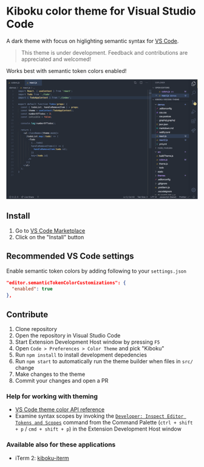 # Kiboku color theme for Visual Studio Code

A dark theme with focus on higlighting semantic syntax for [VS Code](https://code.visualstudio.com/).

> This theme is under development. Feedback and contributions are appreciated and welcomed!

Works best with semantic token colors enabled!

![Screenshot](./static/screenshot.png)

## Install

1. Go to [VS Code Marketplace](https://marketplace.visualstudio.com/items?itemName=mskri.kiboku-vscode-theme)
2. Click on the "Install" button

## Recommended VS Code settings

Enable semantic token colors by adding following to your `settings.json`

```json
"editor.semanticTokenColorCustomizations": {
  "enabled": true
},
```

## Contribute

1. Clone repository
2. Open the repository in Visual Studio Code
3. Start Extension Development Host window by pressing `F5`
4. Open `Code > Preferences > Color Theme` and pick "Kiboku"
5. Run `npm install` to install development depedencies
6. Run `npm start` to automatically run the theme builder when files in `src/` change
7. Make changes to the theme
8. Commit your changes and open a PR

### Help for working with theming

- [VS Code theme color API reference](https://code.visualstudio.com/api/references/theme-color)
- Examine syntax scopes by invoking the [`Developer: Inspect Editor Tokens and Scopes`](https://code.visualstudio.com/api/language-extensions/syntax-highlight-guide#scope-inspector) command from the Command Palette (`ctrl + shift + p` / `cmd + shift + p`) in the Extension Development Host window

### Available also for these applications

- iTerm 2: [kiboku-iterm](https://github.com/mskri/kiboku-iterm-theme)
